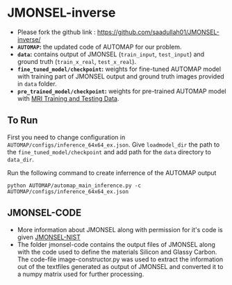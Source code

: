 # JMONSEL-inverse

* Please fork the github link : https://github.com/saadullah01/JMONSEL-inverse/
* **`AUTOMAP`:** the updated code of AUTOMAP for our problem.
* **`data`:** contains output of JMONSEL (`train_input`, `test_input`) and ground truth (`train_x_real`, `test_x_real`).
* **`fine_tuned_model/checkpoint`:** weights for fine-tuned AUTOMAP model with training part of JMONSEL output and ground truth images provided in `data` folder.
* **`pre_trained_model/checkpoint`:** weights for pre-trained AUTOMAP model with [MRI Training and Testing Data](https://www.dropbox.com/sh/fy5gnn6t1c6qgl2/AAAqIBMIaAlr4ZKLby-9u4QSa?dl=1).

## To Run
First you need to change configuration in `AUTOMAP/configs/inference_64x64_ex.json`. Give `loadmodel_dir` the path to the `fine_tuned_model/checkpoint` and add path for the `data` directory to `data_dir`.

Run the following command to create inferrence of the AUTOMAP output
```
python AUTOMAP/automap_main_inference.py -c AUTOMAP/configs/inference_64x64_ex.json
```

## JMONSEL-CODE
* More information about JMONSEL along with permission for it's code is given [JMONSEL-NIST](https://www.nist.gov/programs-projects/scanning-electron-microscopy)
* The folder jmonsel-code contains the output files of JMONSEL along with the code used to define the materials Silicon and Glassy Carbon. The code-file image-constructor.py was used to extract the information out of the textfiles generated as output of JMONSEL and converted it to a numpy matrix used for further processing.  
